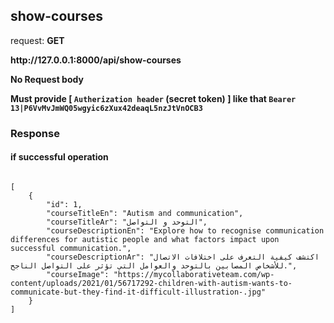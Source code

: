 ## show-courses

request: <strong> GET </strong>


<strong>
   http://127.0.0.1:8000/api/show-courses
</strong>

<strong> No Request body </strong>


<strong> Must provide [ <code>Autherization header</code> (secret token) ] like that <code>Bearer 13|P6VvMvJmWQ05wgyic6zXux42deaqL5nzJtVnOCB3</code> </strong>

### Response 
#### if successful operation
<pre>
<code>
[
    {
        "id": 1,
        "courseTitleEn": "Autism and communication",
        "courseTitleAr": "التوحد و التواصل",
        "courseDescriptionEn": "Explore how to recognise communication differences for autistic people and what factors impact upon successful communication.",
        "courseDescriptionAr": "اكتشف كيفية التعرف على اختلافات الاتصال للأشخاص المصابين بالتوحد والعوامل التي تؤثر على التواصل الناجح.",
        "courseImage": "https://mycollaborativeteam.com/wp-content/uploads/2021/01/56717292-children-with-autism-wants-to-communicate-but-they-find-it-difficult-illustration-.jpg"
    }
]
</code>
</pre>
